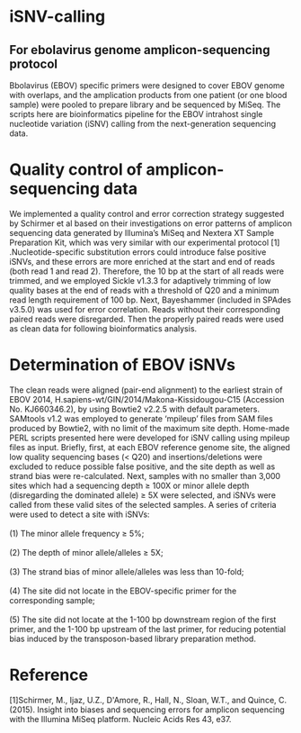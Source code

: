 iSNV-calling
===
For ebolavirus genome amplicon-sequencing protocol
---

Bbolavirus (EBOV) specific primers were designed to cover EBOV genome with overlaps, and the amplication products from one patient (or one blood sample) were pooled to prepare library and be sequenced by MiSeq. The scripts here are bioinformatics pipeline for the EBOV intrahost single nucleotide variation (iSNV) calling from the next-generation sequencing data.<br>  

# Quality control of amplicon-sequencing data
We implemented a quality control and error correction strategy suggested by Schirmer et al based on their investigations on error patterns of amplicon sequencing data generated by Illumina’s MiSeq and Nextera XT Sample Preparation Kit, which was very similar with our experimental protocol [1] .Nucleotide-specific substitution errors could introduce false positive iSNVs, and these errors are more enriched at the start and end of reads (both read 1 and read 2). Therefore, the 10 bp at the start of all reads were trimmed, and we employed Sickle v1.3.3 for adaptively trimming of low quality bases at the end of reads with a threshold of Q20 and a minimum read length requirement of 100 bp. Next, Bayeshammer (included in SPAdes v3.5.0) was used for error correlation. Reads without their corresponding paired reads were disregarded. Then the properly paired reads were used as clean data for following bioinformatics analysis.<br>  

# Determination of EBOV iSNVs
The clean reads were aligned (pair-end alignment) to the earliest strain of EBOV 2014, H.sapiens-wt/GIN/2014/Makona-Kissidougou-C15 (Accession No. KJ660346.2), by using Bowtie2 v2.2.5  with default parameters. SAMtools v1.2 was employed to generate ‘mpileup’ files from SAM files produced by Bowtie2, with no limit of the maximum site depth. Home-made PERL scripts presented here were developed for iSNV calling using mpileup files as input. Briefly, first, at each EBOV reference genome site, the aligned low quality sequencing bases (< Q20) and insertions/deletions were excluded to reduce possible false positive, and the site depth as well as strand bias were re-calculated. Next, samples with no smaller than 3,000 sites which had a sequencing depth ≥ 100X or minor allele depth (disregarding the dominated allele) ≥ 5X were selected, and iSNVs were called from these valid sites of the selected samples. A series of criteria were used to detect a site with iSNVs:<br>  
(1)	The minor allele frequency ≥ 5%;<br>  
(2)	The depth of minor allele/alleles ≥ 5X;<br>  
(3)	The strand bias of minor allele/alleles was less than 10-fold;<br>  
(4)	The site did not locate in the EBOV-specific primer for the corresponding sample;<br>  
(5)	The site did not locate at the 1-100 bp downstream region of the first primer, and the 1-100 bp upstream of the last primer, for reducing potential bias induced by the transposon-based library preparation method.<br>  

# Reference
[1]Schirmer, M., Ijaz, U.Z., D'Amore, R., Hall, N., Sloan, W.T., and Quince, C. (2015). Insight into biases and sequencing errors for amplicon sequencing with the Illumina MiSeq platform. Nucleic Acids Res 43, e37.
